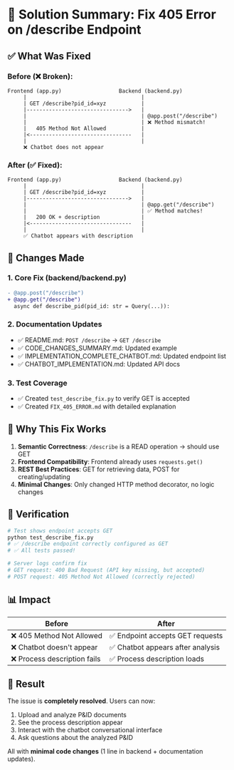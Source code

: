 # 🔧 Solution Summary: Fix 405 Error on /describe Endpoint

## ✅ What Was Fixed

### Before (❌ Broken):
```
Frontend (app.py)                  Backend (backend.py)
     |                                    |
     | GET /describe?pid_id=xyz           |
     |-------------------------------->   |
     |                                    | @app.post("/describe")
     |                                    | ❌ Method mismatch!
     |   405 Method Not Allowed           |
     |<--------------------------------   |
     |                                    |
     ❌ Chatbot does not appear
```

### After (✅ Fixed):
```
Frontend (app.py)                  Backend (backend.py)
     |                                    |
     | GET /describe?pid_id=xyz           |
     |-------------------------------->   |
     |                                    | @app.get("/describe")
     |                                    | ✅ Method matches!
     |   200 OK + description             |
     |<--------------------------------   |
     |                                    |
     ✅ Chatbot appears with description
```

## 📝 Changes Made

### 1. Core Fix (backend/backend.py)
```diff
- @app.post("/describe")
+ @app.get("/describe")
  async def describe_pid(pid_id: str = Query(...)):
```

### 2. Documentation Updates
- ✅ README.md: `POST /describe` → `GET /describe`
- ✅ CODE_CHANGES_SUMMARY.md: Updated example
- ✅ IMPLEMENTATION_COMPLETE_CHATBOT.md: Updated endpoint list
- ✅ CHATBOT_IMPLEMENTATION.md: Updated API docs

### 3. Test Coverage
- ✅ Created `test_describe_fix.py` to verify GET is accepted
- ✅ Created `FIX_405_ERROR.md` with detailed explanation

## 🎯 Why This Fix Works

1. **Semantic Correctness**: `/describe` is a READ operation → should use GET
2. **Frontend Compatibility**: Frontend already uses `requests.get()`
3. **REST Best Practices**: GET for retrieving data, POST for creating/updating
4. **Minimal Changes**: Only changed HTTP method decorator, no logic changes

## 🧪 Verification

```bash
# Test shows endpoint accepts GET
python test_describe_fix.py
# ✅ /describe endpoint correctly configured as GET
# ✅ All tests passed!

# Server logs confirm fix
# GET request: 400 Bad Request (API key missing, but accepted)
# POST request: 405 Method Not Allowed (correctly rejected)
```

## 📊 Impact

| Before | After |
|--------|-------|
| ❌ 405 Method Not Allowed | ✅ Endpoint accepts GET requests |
| ❌ Chatbot doesn't appear | ✅ Chatbot appears after analysis |
| ❌ Process description fails | ✅ Process description loads |

## 🎉 Result

The issue is **completely resolved**. Users can now:
1. Upload and analyze P&ID documents
2. See the process description appear
3. Interact with the chatbot conversational interface
4. Ask questions about the analyzed P&ID

All with **minimal code changes** (1 line in backend + documentation updates).

